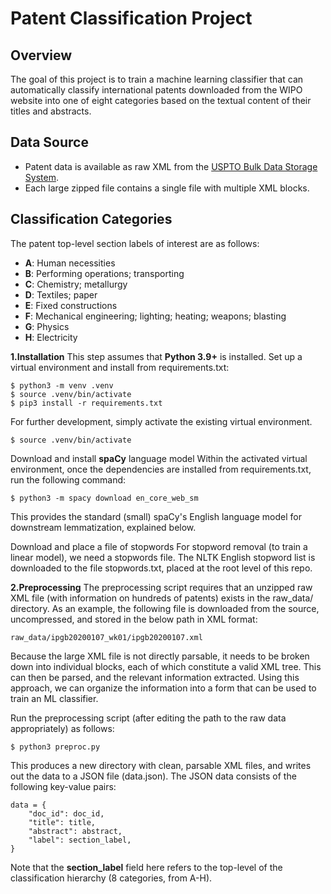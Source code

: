 # Patent Classification Project

## Overview
The goal of this project is to train a machine learning classifier that can automatically classify international patents downloaded from the WIPO website into one of eight categories based on the textual content of their titles and abstracts.

## Data Source
- Patent data is available as raw XML from the [USPTO Bulk Data Storage System](https://bulkdata.uspto.gov/).
- Each large zipped file contains a single file with multiple XML blocks.

## Classification Categories
The patent top-level section labels of interest are as follows:
- **A**: Human necessities
- **B**: Performing operations; transporting
- **C**: Chemistry; metallurgy
- **D**: Textiles; paper
- **E**: Fixed constructions
- **F**: Mechanical engineering; lighting; heating; weapons; blasting
- **G**: Physics
- **H**: Electricity

**1.Installation**
This step assumes that **Python 3.9+** is installed. Set up a virtual environment and install from requirements.txt:

    $ python3 -m venv .venv
    $ source .venv/bin/activate
    $ pip3 install -r requirements.txt

For further development, simply activate the existing virtual environment.

    $ source .venv/bin/activate

Download and install **spaCy** language model
Within the activated virtual environment, once the dependencies are installed from requirements.txt, run the following command:

    $ python3 -m spacy download en_core_web_sm

This provides the standard (small) spaCy's English language model for downstream lemmatization, explained below.

Download and place a file of stopwords
For stopword removal (to train a linear model), we need a stopwords file. The NLTK English stopword list is downloaded to the file stopwords.txt, placed at the root level of this repo.

**2.Preprocessing**
The preprocessing script requires that an unzipped raw XML file (with information on hundreds of patents) exists in the raw_data/ directory. As an example, the following file is downloaded from the source, uncompressed, and stored in the below path in XML format:

    raw_data/ipgb20200107_wk01/ipgb20200107.xml

Because the large XML file is not directly parsable, it needs to be broken down into individual blocks, each of which constitute a valid XML tree. This can then be parsed, and the relevant information extracted. Using this approach, we can organize the information into a form that can be used to train an ML classifier.

Run the preprocessing script (after editing the path to the raw data appropriately) as follows:

    $ python3 preproc.py

This produces a new directory with clean, parsable XML files, and writes out the data to a JSON file (data.json). The JSON data consists of the following key-value pairs:

    data = {
        "doc_id": doc_id,
        "title": title,
        "abstract": abstract,
        "label": section_label,
    }

Note that the **section_label** field here refers to the top-level of the classification hierarchy (8 categories, from A-H).
